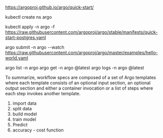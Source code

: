 
https://argoproj.github.io/argo/quick-start/

kubectl create ns argo

kubectl apply -n argo -f https://raw.githubusercontent.com/argoproj/argo/stable/manifests/quick-start-postgres.yaml

argo submit -n argo --watch https://raw.githubusercontent.com/argoproj/argo/master/examples/hello-world.yaml

argo list -n argo
argo get -n argo @latest
argo logs -n argo @latest


To summarize, workflow specs are composed of a set of Argo templates where each template consists of an optional input section, an optional output section and either a container invocation or a list of steps where each step invokes another template.

1. import data
2. split data
3. build model
4. train model
5. Predict
6. accuracy - cost function
